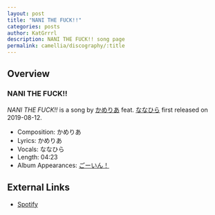 ```yaml
---
layout: post
title: "NANI THE FUCK!!"
categories: posts
author: KatGrrrl
description: NANI THE FUCK!! song page
permalink: camellia/discography/:title
---
```


## Overview

### NANI THE FUCK!!

*NANI THE FUCK!!* is a song by [かめりあ](/camellia) feat. [ななひら](#) first released on 2019-08-12.

* Composition: かめりあ
* Lyrics: かめりあ
* Vocals: ななひら
* Length: 04:23
* Album Appearances: [ごーいん！](<{% link postsInclude/_posts/camellia/albums/Goin/2023-12-21-Goin.md %}>)

## External Links

* [Spotify](https://open.spotify.com/track/2uTqluJ3zGMpyiNQr8skml?si=847d93574c0c4e9b)
